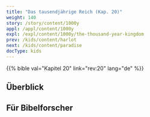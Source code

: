 ```yaml
---
title: "Das tausendjährige Reich (Kap. 20)"
weight: 140
story: /story/content/1000y
appl: /appl/content/1000y
expl: /expl/content/1000y/the-thousand-year-kingdom
prev: /kids/content/harlot
next: /kids/content/paradise
docType: kids
---
```


{{% bible val="Kapitel 20" link="rev:20" lang="de" %}}


## Überblick


## Für Bibelforscher

